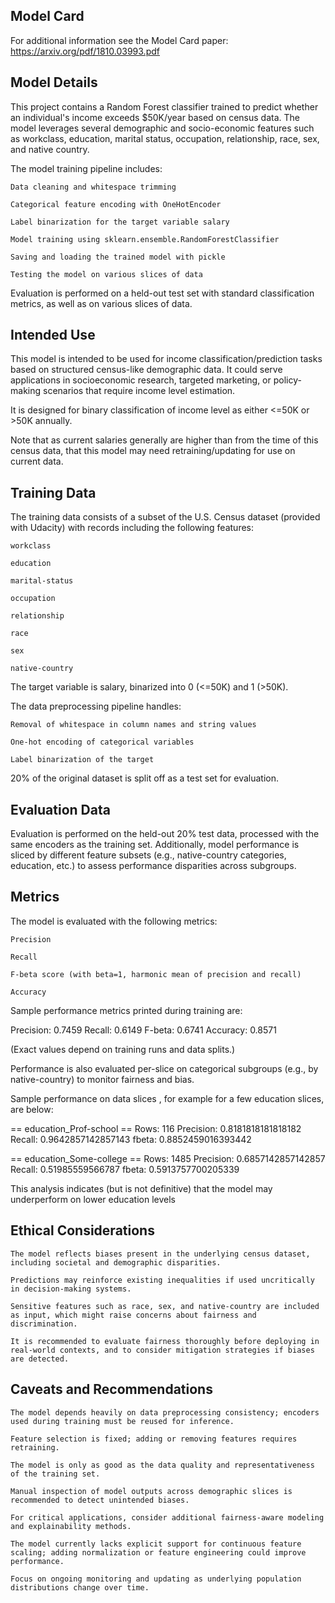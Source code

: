 ## Model Card

For additional information see the Model Card paper: https://arxiv.org/pdf/1810.03993.pdf

## Model Details

This project contains a Random Forest classifier trained to predict whether an individual's income exceeds $50K/year based on census data. The model leverages several demographic and socio-economic features such as workclass, education, marital status, occupation, relationship, race, sex, and native country.

The model training pipeline includes:

    Data cleaning and whitespace trimming

    Categorical feature encoding with OneHotEncoder

    Label binarization for the target variable salary

    Model training using sklearn.ensemble.RandomForestClassifier

    Saving and loading the trained model with pickle

    Testing the model on various slices of data

Evaluation is performed on a held-out test set with standard classification metrics, as well as on various slices of data.

## Intended Use

This model is intended to be used for income classification/prediction tasks based on structured census-like demographic data. It could serve applications in socioeconomic research, targeted marketing, or policy-making scenarios that require income level estimation.

It is designed for binary classification of income level as either <=50K or >50K annually.

Note that as current salaries generally are higher than from the time of this census data, that this model may need retraining/updating for use on current data.

## Training Data

The training data consists of a subset of the U.S. Census dataset (provided with Udacity) with records including the following features:

    workclass

    education

    marital-status

    occupation

    relationship

    race

    sex

    native-country

The target variable is salary, binarized into 0 (<=50K) and 1 (>50K).

The data preprocessing pipeline handles:

    Removal of whitespace in column names and string values

    One-hot encoding of categorical variables

    Label binarization of the target

20% of the original dataset is split off as a test set for evaluation.

## Evaluation Data

Evaluation is performed on the held-out 20% test data, processed with the same encoders as the training set. Additionally, model performance is sliced by different feature subsets (e.g., native-country categories, education, etc.) to assess performance disparities across subgroups.

## Metrics

The model is evaluated with the following metrics:

    Precision

    Recall

    F-beta score (with beta=1, harmonic mean of precision and recall)

    Accuracy

Sample performance metrics printed during training are:

Precision: 0.7459
Recall:    0.6149
F-beta:    0.6741
Accuracy: 0.8571

(Exact values depend on training runs and data splits.)


Performance is also evaluated per-slice on categorical subgroups (e.g., by native-country) to monitor fairness and bias.

Sample performance on data slices , for example for a few education slices, are below:

== education_Prof-school ==
Rows: 116
Precision: 0.8181818181818182
Recall: 0.9642857142857143
fbeta: 0.8852459016393442

== education_Some-college ==
Rows: 1485
Precision: 0.6857142857142857
Recall: 0.51985559566787
fbeta: 0.5913757700205339


This analysis indicates (but is not definitive) that the model may underperform on lower education levels


## Ethical Considerations

    The model reflects biases present in the underlying census dataset, including societal and demographic disparities.

    Predictions may reinforce existing inequalities if used uncritically in decision-making systems.

    Sensitive features such as race, sex, and native-country are included as input, which might raise concerns about fairness and discrimination.

    It is recommended to evaluate fairness thoroughly before deploying in real-world contexts, and to consider mitigation strategies if biases are detected.

## Caveats and Recommendations

    The model depends heavily on data preprocessing consistency; encoders used during training must be reused for inference.

    Feature selection is fixed; adding or removing features requires retraining.

    The model is only as good as the data quality and representativeness of the training set.

    Manual inspection of model outputs across demographic slices is recommended to detect unintended biases.

    For critical applications, consider additional fairness-aware modeling and explainability methods.

    The model currently lacks explicit support for continuous feature scaling; adding normalization or feature engineering could improve performance.

    Focus on ongoing monitoring and updating as underlying population distributions change over time.

